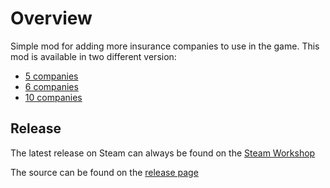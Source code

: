 # Overview
Simple mod for adding more insurance companies to use in the game. 
This mod is available in two different version:

* [5 companies](https://github.com/ph-mods/5-insurances)
* [6 companies](https://github.com/ph-mods/6-insurances)
* [10 companies](https://github.com/ph-mods/10-insurances)

## Release

The latest release on Steam can always be found on the [Steam Workshop](https://steamcommunity.com/sharedfiles/filedetails/?id=1959471780)

The source can be found on the [release page](https://github.com/ph-mods/6-insurances/releases)
